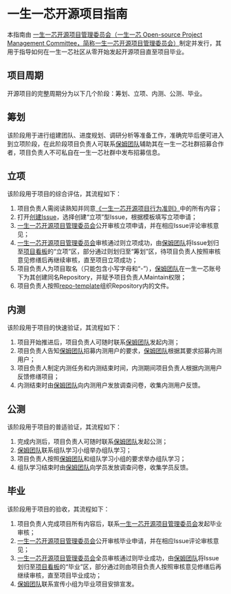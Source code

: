 # 一生一芯开源项目指南
本指南由 [一生一芯开源项目管理委员会（一生一芯 Open-source Project Management Committee，简称一生一芯开源项目管理委员会）](https://github.com/一生一芯china/一生一芯开源项目管理委员会)制定并发行，其用于指导如何在一生一芯社区从零开始发起开源项目直至项目毕业。

## 项目周期
开源项目的完整周期分为以下几个阶段：筹划、立项、内测、公测、毕业。

## 筹划
该阶段用于进行组建团队、进度规划、调研分析等准备工作，准确完毕后便可进入到立项阶段，在此阶段项目负责人可联系[保姆团队](./OP.md)辅助其在一生一芯社群招募合作者，项目负责人不可私自在一生一芯社群中发布招募信息。

## 立项
该阶段用于项目的综合评估，其流程如下：
1. 项目负责人需阅读熟知并同意[《一生一芯开源项目行为准则》](./CODE_OF_CONDUCT.md)中的所有内容；
2. 打开[创建Issue](https://github.com/一生一芯china/一生一芯开源项目管理委员会/issues/new/choose)，选择创建“立项”型Issue，根据模板填写立项申请；
3. [一生一芯开源项目管理委员会](./ROLES.md)公开审核立项申请，并在相应Issue评论审核意见；
4. [一生一芯开源项目管理委员会](./ROLES.md)审核通过则立项成功，由[保姆团队](./OP.md)将Issue划归至[项目看板](https://github.com/一生一芯china/一生一芯开源项目管理委员会/projects/1)的“立项”区，部分通过则划归至“筹划”区，待项目负责人按照审核意见修缮后再继续审核，直至项目立项成功；
5. 项目负责人为项目取名（只能包含小写字母和“-”），[保姆团队](./OP.md)在一生一芯账号下为其创建同名Repository，并赋予项目负责人Maintain权限；
6. 项目负责人按照[repo-template](https://github.com/一生一芯china/repo-template)组织Repository内的文件。
## 内测
该阶段用于项目的快速验证，其流程如下：
1. 项目开始推进后，项目负责人可随时联系[保姆团队](./OP.md)发起内测；
2. 项目负责人告知[保姆团队](./OP.md)招募内测用户的要求，[保姆团队](./OP.md)根据其要求招募内测用户；
3. 项目负责人制定内测任务和内测结束时间，内测期间项目负责人根据内测用户反馈修缮项目；
4. 内测结束时由[保姆团队](./OP.md)向内测用户发放调查问卷，收集内测用户反馈。

## 公测
该阶段用于项目的普适验证，其流程如下：
1. 完成内测后，项目负责人可随时联系[保姆团队](./OP.md)发起公测；
2. [保姆团队](./OP.md)联系组队学习小组举办组队学习；
3. 项目负责人按照[保姆团队](./OP.md)和组队学习小组的要求举办组队学习；
4. 组队学习结束时由[保姆团队](./OP.md)向学员发放调查问卷，收集学员反馈。

## 毕业
该阶段用于项目的验收，其流程如下：
1. 项目负责人完成项目所有内容后，联系[一生一芯开源项目管理委员会](./ROLES.md)发起毕业审核；
2. [一生一芯开源项目管理委员会](./ROLES.md)公开审核毕业申请，并在相应Issue评论审核意见；
3. [一生一芯开源项目管理委员会](./ROLES.md)全员审核通过则毕业成功，由[保姆团队](./OP.md)将Issue划归至[项目看板](https://github.com/一生一芯china/一生一芯开源项目管理委员会/projects/1)的“毕业”区，部分通过则由项目负责人按照审核意见修缮后再继续审核，直至项目毕业成功；
4. [保姆团队](./OP.md)联系宣传小组为毕业项目安排宣发。
